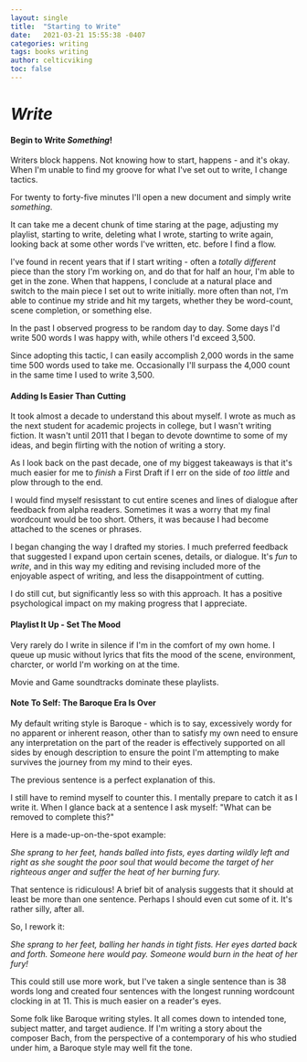 ```yaml
---
layout: single
title:  "Starting to Write"
date:   2021-03-21 15:55:38 -0407
categories: writing
tags: books writing 
author: celticviking
toc: false
---
```


# *Write*

#### Begin to Write *Something*!

Writers block happens. Not knowing how to start, happens - and it's okay. When I'm unable to find my groove for what I've set out to write, I change tactics.

For twenty to forty-five minutes I'll open a new document and simply write *something*.

It can take me a decent chunk of time staring at the page, adjusting my playlist, starting to write, deleting what I wrote, starting to write again, looking back at some other words I've written, etc. before I find a flow.

I've found in recent years that if I start writing - often a *totally different* piece than the story I'm working on, and do that for half an hour, I'm able to get in the zone. When that happens, I conclude at a natural place and switch to the main piece I set out to write initially. more often than not, I'm able to continue my stride and hit my targets, whether they be word-count, scene completion, or something else.

In the past I observed progress to be random day to day. Some days I'd write 500 words I was happy with, while others I'd exceed 3,500.

Since adopting this tactic, I can easily accomplish 2,000 words in the same time 500 words used to take me. Occasionally I'll surpass the 4,000 count in the same time I used to write 3,500.

#### Adding Is Easier Than Cutting

It took almost a decade to understand this about myself. I wrote as much as the next student for academic projects in college, but I wasn't writing fiction. It wasn't until 2011 that I began to devote downtime to some of my ideas, and begin flirting with the notion of writing a story.

As I look back on the past decade, one of my biggest takeaways is that it's much easier for me to *finish* a First Draft if I err on the side of *too little* and plow through to the end.

I would find myself resisstant to cut entire scenes and lines of dialogue after feedback from alpha readers. Sometimes it was a worry that my final wordcount would be too short. Others, it was because I had become attached to the scenes or phrases.

I began changing the way I drafted my stories. I much preferred feedback that suggested I expand upon certain scenes, details, or dialogue. It's *fun* to *write*, and in this way my editing and revising included more of the enjoyable aspect of writing, and less the disappointment of cutting.

I do still cut, but significantly less so with this approach. It has a positive psychological impact on my making progress that I appreciate.

#### Playlist It Up - Set The Mood

Very rarely do I write in silence if I'm in the comfort of my own home. I queue up music without lyrics that fits the mood of the scene, environment, charcter, or world I'm working on at the time. 

Movie and Game soundtracks dominate these playlists.

#### Note To Self: The Baroque Era Is Over

My default writing style is Baroque - which is to say, excessively wordy for no apparent or inherent reason, other than to satisfy my own need to ensure any interpretation on the part of the reader is effectively supported on all sides by enough description to ensure the point I'm attempting to make survives the journey from my mind to their eyes. 

The previous sentence is a perfect explanation of this.

I still have to remind myself to counter this. I mentally prepare to catch it as I write it. When I glance back at a sentence I ask myself: "What can be removed to complete this?"

Here is a made-up-on-the-spot example:

*She sprang to her feet, hands balled into fists, eyes darting wildly left and right as she sought the poor soul that would become the target of her righteous anger and suffer the heat of her burning fury.*

That sentence is ridiculous! A brief bit of analysis suggests that it should at least be more than one sentence. Perhaps I should even cut some of it. It's rather silly, after all.

So, I rework it:

*She sprang to her feet, balling her hands in tight fists. Her eyes darted back and forth. Someone here would pay. Someone would burn in the heat of her fury!*

This could still use more work, but I've taken a single sentence than is 38 words long and created four sentences with the longest running wordcount clocking in at 11. This is much easier on a reader's eyes.

Some folk like Baroque writing styles. It all comes down to intended tone, subject matter, and target audience. If I'm writing a story about the composer Bach, from the perspective of a contemporary of his who studied under him, a Baroque style may well fit the tone.